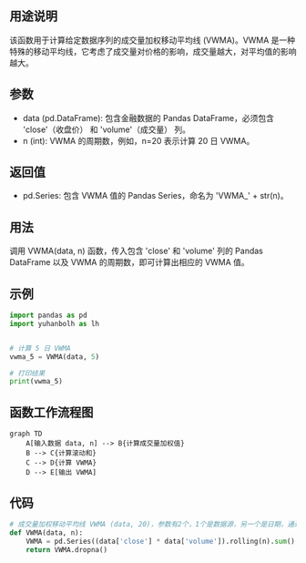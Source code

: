 ## 用途说明

该函数用于计算给定数据序列的成交量加权移动平均线 (VWMA)。VWMA 是一种特殊的移动平均线，它考虑了成交量对价格的影响，成交量越大，对平均值的影响越大。

## 参数

* data (pd.DataFrame): 包含金融数据的 Pandas DataFrame，必须包含 'close'（收盘价） 和 'volume'（成交量） 列。
* n (int): VWMA 的周期数，例如，n=20 表示计算 20 日 VWMA。
## 返回值

* pd.Series: 包含 VWMA 值的 Pandas Series，命名为 'VWMA_' + str(n)。
## 用法

调用 VWMA(data, n) 函数，传入包含 'close' 和 'volume' 列的 Pandas DataFrame 以及 VWMA 的周期数，即可计算出相应的 VWMA 值。

## 示例

```python
import pandas as pd
import yuhanbolh as lh


# 计算 5 日 VWMA
vwma_5 = VWMA(data, 5)

# 打印结果
print(vwma_5)
```

## 函数工作流程图

```mermaid
graph TD
    A[输入数据 data, n] --> B{计算成交量加权值}
    B --> C{计算滚动和}
    C --> D{计算 VWMA}
    D --> E[输出 VWMA]
```

## 代码

```python
# 成交量加权移动平均线 VWMA (data, 20)，参数有2个，1个是数据源，另一个是日期，通过为20
def VWMA(data, n):
    VWMA = pd.Series((data['close'] * data['volume']).rolling(n).sum() / data['volume'].rolling(n).sum(), name='VWMA_' + str(n))
    return VWMA.dropna()
```


